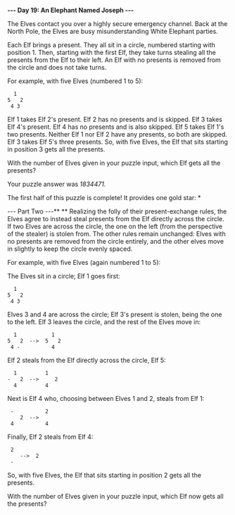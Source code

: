 **--- Day 19: An Elephant Named Joseph ---**

The Elves contact you over a highly secure emergency channel. Back at the North Pole, the Elves are busy misunderstanding White Elephant parties.

Each Elf brings a present. They all sit in a circle, numbered starting with position 1. Then, starting with the first Elf, they take turns stealing all the presents from the Elf to their left. An Elf with no presents is removed from the circle and does not take turns.

For example, with five Elves (numbered 1 to 5):
```
  1
5   2
 4 3
```
Elf 1 takes Elf 2's present.
Elf 2 has no presents and is skipped.
Elf 3 takes Elf 4's present.
Elf 4 has no presents and is also skipped.
Elf 5 takes Elf 1's two presents.
Neither Elf 1 nor Elf 2 have any presents, so both are skipped.
Elf 3 takes Elf 5's three presents.
So, with five Elves, the Elf that sits starting in position 3 gets all the presents.

With the number of Elves given in your puzzle input, which Elf gets all the presents?

Your puzzle answer was _1834471_.

The first half of this puzzle is complete! It provides one gold star: *

--- Part Two ---**
**
Realizing the folly of their present-exchange rules, the Elves agree to instead steal presents from the Elf directly across the circle. If two Elves are across the circle, the one on the left (from the perspective of the stealer) is stolen from. The other rules remain unchanged: Elves with no presents are removed from the circle entirely, and the other elves move in slightly to keep the circle evenly spaced.

For example, with five Elves (again numbered 1 to 5):

The Elves sit in a circle; Elf 1 goes first:
```
  1
5   2
 4 3
```
Elves 3 and 4 are across the circle; Elf 3's present is stolen, being the one to the left. Elf 3 leaves the circle, and the rest of the Elves move in:
```
  1           1
5   2  -->  5   2
 4 -          4
```
Elf 2 steals from the Elf directly across the circle, Elf 5:
```
  1         1 
-   2  -->     2
  4         4
```
Next is Elf 4 who, choosing between Elves 1 and 2, steals from Elf 1:
```
 -          2  
    2  -->
 4          4
```
Finally, Elf 2 steals from Elf 4:
```
 2
    -->  2  
 -
```
So, with five Elves, the Elf that sits starting in position 2 gets all the presents.

With the number of Elves given in your puzzle input, which Elf now gets all the presents?

